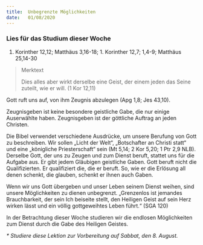 ```yaml
---
title:  Unbegrenzte Möglichkeiten
date:   01/08/2020
---
```


### Lies für das Studium dieser Woche
1. Korinther 12,12; Matthäus 3,16-18; 1. Korinther 12,7; 1,4-9; Matthäus 25,14-30

> <p>Merktext</p>
> Dies alles aber wirkt derselbe eine Geist, der einem jeden das Seine zuteilt, wie er will. (1 Kor 12,11)

Gott ruft uns auf, von ihm Zeugnis abzulegen (Apg 1,8; Jes 43,10).

Zeugnisgeben ist keine besondere geistliche Gabe, die nur einige Auserwählte haben. Zeugnisgeben ist der göttliche Auftrag an jeden Christen.

Die Bibel verwendet verschiedene Ausdrücke, um unsere Berufung von Gott zu beschreiben. Wir sollen „Licht der Welt“, „Botschafter an Christi statt“ und eine „königliche Priesterschaft“ sein (Mt 5,14; 2 Kor 5,20; 1 Ptr 2,9 NLB). Derselbe Gott, der uns zu Zeugen und zum Dienst beruft, stattet uns für die Aufgabe aus. Er gibt jedem Gläubigen geistliche Gaben. Gott beruft nicht die Qualifizierten. Er qualifiziert die, die er beruft. So, wie er die Erlösung all denen schenkt, die glauben, schenkt er ihnen auch Gaben.

Wenn wir uns Gott übergeben und unser Leben seinem Dienst weihen, sind unsere Möglichkeiten zu dienen unbegrenzt. „Grenzenlos ist jemandes Brauchbarkeit, der sein Ich beiseite stellt, den Heiligen Geist auf sein Herz wirken lässt und ein völlig gottgeweihtes Leben führt.“ (SGA 120)

In der Betrachtung dieser Woche studieren wir die endlosen Möglichkeiten zum Dienst durch die Gabe des Heiligen Geistes.

_* Studiere diese Lektion zur Vorbereitung auf Sabbat, den 8. August._